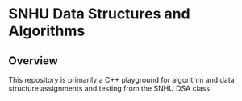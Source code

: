 # SNHU Data Structures and Algorithms

## Overview

This repository is primarily a C++ playground for algorithm and data structure assignments and testing from the SNHU DSA class
